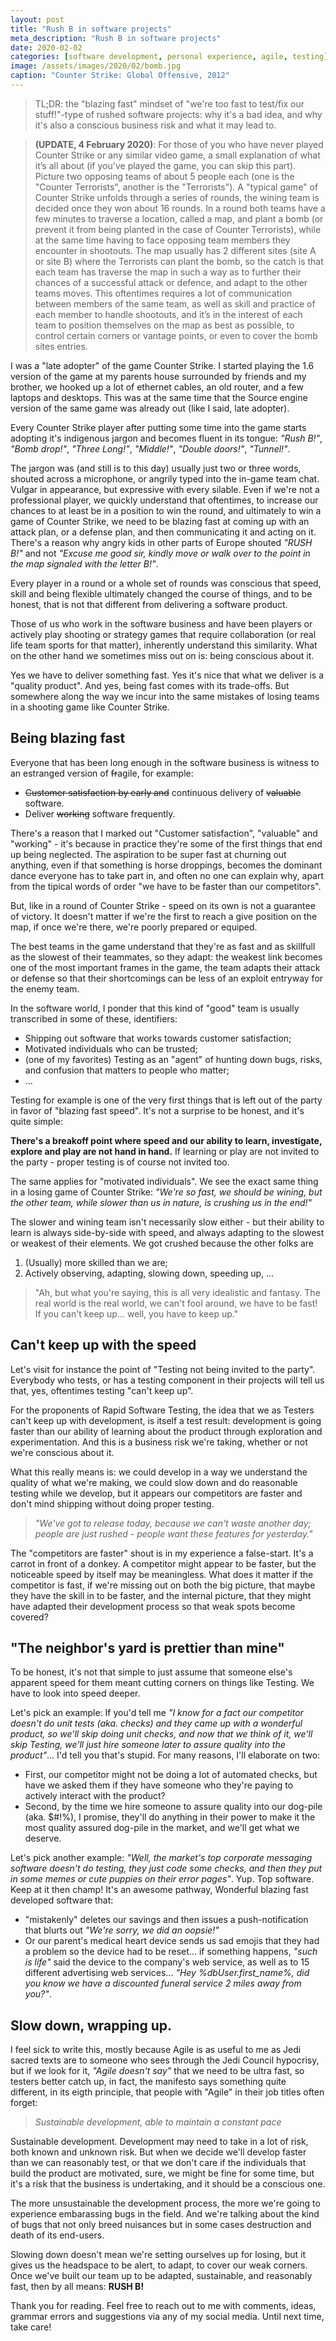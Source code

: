 ```yaml
---
layout: post
title: "Rush B in software projects"
meta_description: "Rush B in software projects"
date: 2020-02-02
categories: [software development, personal experience, agile, testing]
image: /assets/images/2020/02/bomb.jpg
caption: "Counter Strike: Global Offensive, 2012"
---
```


> TL;DR: the "blazing fast" mindset of "we're too fast to test/fix our stuff!"-type of rushed software projects: why it's a bad idea, and why it's also a conscious business risk and what it may lead to.

> __(UPDATE, 4 February 2020)__: For those of you who have never played Counter Strike or any similar video game, a small explanation of what it’s all about (if you've played the game, you can skip this part). Picture two opposing teams of about 5 people each (one is the "Counter Terrorists", another is the "Terrorists"). A "typical game" of Counter Strike unfolds through a series of rounds, the wining team is decided once they won about 16 rounds. In a round both teams have a few minutes to traverse a location, called a map, and plant a bomb (or prevent it from being planted in the case of Counter Terrorists), while at the same time having to face opposing team members they encounter in shootouts. The map usually has 2 different sites (site A or site B) where the Terrorists can plant the bomb, so the catch is that each team has traverse the map in such a way as to further their chances of a successful attack or defence, and adapt to the other teams moves. This oftentimes requires a lot of communication between members of the same team, as well as skill and practice of each member to handle shootouts, and it’s in the interest of each team to position themselves on the map as best as possible, to control certain corners or vantage points, or even to cover the bomb sites entries.

I was a "late adopter" of the game Counter Strike. I started playing the 1.6 version of the game at my parents house surrounded by friends and my brother, we hooked up a lot of ethernet cables, an old router, and a few laptops and desktops. This was at the same time that the Source engine version of the same game was already out (like I said, late adopter).

Every Counter Strike player after putting some time into the game starts adopting it's indigenous jargon and becomes fluent in its tongue: _"Rush B!"_, _"Bomb drop!"_, _"Three Long!"_, _"Middle!"_, _"Double doors!"_, _"Tunnel!"_.

The jargon was (and still is to this day) usually just two or three words, shouted across a microphone, or angrily typed into the in-game team chat. Vulgar in appearance, but expressive with every silable. Even if we're not a professional player, we quickly understand that oftentimes, to increase our chances to at least be in a position to win the round, and ultimately to win a game of Counter Strike, we need to be blazing fast at coming up with an attack plan, or a defense plan, and then communicating it and acting on it. There's a reason why angry kids in other parts of Europe shouted _"RUSH B!"_ and not _"Excuse me good sir, kindly move or walk over to the point in the map signaled with the letter B!"_.

Every player in a round or a whole set of rounds was conscious that speed, skill and being flexible ultimately changed the course of things, and to be honest, that is not that different from delivering a software product.

Those of us who work in the software business and have been players or actively play shooting or strategy games that require collaboration (or real life team sports for that matter), inherently understand this similarity. What on the other hand we sometimes miss out on is: being conscious about it.

Yes we have to deliver something fast. Yes it's nice that what we deliver is a "quality product". And yes, being fast comes with its trade-offs. But somewhere along the way we incur into the same mistakes of losing teams in a shooting game like Counter Strike.

## Being blazing fast

Everyone that has been long enough in the software business is witness to an estranged version of ~~fr~~agile, for example:
- ~~Customer satisfaction by early and~~ continuous delivery of ~~valuable~~ software.
- Deliver ~~working~~ software frequently.

There's a reason that I marked out "Customer satisfaction", "valuable" and "working" - it's because in practice they're some of the first things that end up being neglected. The aspiration to be super fast at churning out anything, even if that something is horse droppings, becomes the dominant dance everyone has to take part in, and often no one can explain why, apart from the tipical words of order "we have to be faster than our competitors".

But, like in a round of Counter Strike - speed on its own is not a guarantee of victory. It doesn't matter if we're the first to reach a give position on the map, if once we're there, we're poorly prepared or equiped.

The best teams in the game understand that they're as fast and as skillfull as the slowest of their teammates, so they adapt: the weakest link becomes one of the most important frames in the game, the team adapts their attack or defense so that their shortcomings can be less of an exploit entryway for the enemy team.

In the software world, I ponder that this kind of "good" team is usually transcribed in some of these, identifiers:
- Shipping out software that works towards customer satisfaction;
- Motivated individuals who can be trusted;
- (one of my favorites) Testing as an "agent" of hunting down bugs, risks, and confusion that matters to people who matter;
- ...

Testing for example is one of the very first things that is left out of the party in favor of "blazing fast speed". It's not a surprise to be honest, and it's quite simple:

__There's a breakoff point where speed and our ability to learn, investigate, explore and play are not hand in hand.__ If learning or play are not invited to the party - proper testing is of course not invited too.

The same applies for "motivated individuals". We see the exact same thing in a losing game of Counter Strike: _"We're so fast, we should be wining, but the other team, while slower than us in nature, is crushing us in the end!"_

The slower and wining team isn't necessarily slow either - but their ability to learn is always side-by-side with speed, and always adapting to the slowest or weakest of their elements. We got crushed because the other folks are 

1. (Usually) more skilled than we are;
2. Actively observing, adapting, slowing down, speeding up, ...

> "Ah, but what you're saying, this is all very idealistic and fantasy. The real world is the real world, we can't fool around, we have to be fast! If you can't keep up... well, you have to keep up."

## Can't keep up with the speed

Let's visit for instance the point of "Testing not being invited to the party". Everybody who tests, or has a testing component in their projects will tell us that, yes, oftentimes testing "can't keep up".

For the proponents of Rapid Software Testing, the idea that we as Testers can't keep up with development, is itself a test result: development is going faster than our ability of learning about the product through exploration and experimentation. And this is a business risk we're taking, whether or not we're conscious about it.

What this really means is: we could develop in a way we understand the quality of what we're making, we could slow down and do reasonable testing while we develop, but it appears our competitors are faster and don't mind shipping without doing proper testing.

> _"We've got to release today, because we can't waste another day; people are just rushed - people want these features for yesterday."_

The "competitors are faster" shout is in my experience a false-start. It's a carrot in front of a donkey. A competitor might appear to be faster, but the noticeable speed by itself may be meaningless. What does it matter if the competitor is fast, if we're missing out on both the big picture, that maybe they have the skill in to be faster, and the internal picture, that they might have adapted their development process so that weak spots become covered?

## "The neighbor's yard is prettier than mine"

To be honest, it's not that simple to just assume that someone else's apparent speed for them meant cutting corners on things like Testing. We have to look into speed deeper.

Let's pick an example: If you'd tell me _"I know for a fact our competitor doesn't do unit tests (aka. checks) and they came up with a wonderful product, so we'll skip doing unit checks, and now that we think of it, we'll skip Testing, we'll just hire someone later to assure quality into the product"_... I'd tell you that's stupid. For many reasons, I'll elaborate on two: 
- First, our competitor might not be doing a lot of automated checks, but have we asked them if they have someone who they're paying to actively interact with the product? 
- Second, by the time we hire someone to assure quality into our dog-pile (aka. $#!%), I promise, they'll do anything in their power to make it the most quality assured dog-pile in the market, and we'll get what we deserve.

Let's pick another example: _"Well, the market's top corporate messaging software doesn't do testing, they just code some checks, and then they put in some memes or cute puppies on their error pages"_. Yup. Top software. Keep at it then champ! It's an awesome pathway, Wonderful blazing fast developed software that:
- "mistakenly" deletes our savings and then issues a push-notification that blurts out _"We're sorry, we did an oopsie!"_
- Or our parent's medical heart device sends us sad emojis that they had a problem so the device had to be reset... if something happens, _"such is life"_ said the device to the company's web service, as well as to 15 different advertising web services... _"Hey %dbUser.first_name%, did you know we have a discounted funeral service 2 miles away from you?"_.

## Slow down, wrapping up.

I feel sick to write this, mostly because Agile is as useful to me as Jedi sacred texts are to someone who sees through the Jedi Council hypocrisy, but if we look for it, _"Agile doesn't say"_ that we need to be ultra fast, so testers better catch up, in fact, the manifesto says something quite different, in its eigth principle, that people with "Agile" in their job titles often forget:

> _Sustainable development, able to maintain a constant pace_

Sustainable development. Development may need to take in a lot of risk, both known and unknown risk. But when we decide we'll develop faster than we can reasonably test, or that we don't care if the individuals that build the product are motivated, sure, we might be fine for some time, but it's a risk that the business is undertaking, and it should be a conscious one.

The more unsustainable the development process, the more we're going to experience embarassing bugs in the field. And we're talking about the kind of bugs that not only breed nuisances but in some cases destruction and death of its end-users.

Slowing down doesn't mean we're setting ourselves up for losing, but it gives us the headspace to be alert, to adapt, to cover our weak corners. Once we've built our team up to be adapted, sustainable, and reasonably fast, then by all means: __RUSH B!__

Thank you for reading. Feel free to reach out to me with comments, ideas, grammar errors and suggestions via any of my social media. Until next time, take care!